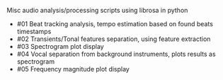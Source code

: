 Misc audio analysis/processing scripts using librosa in python

- #01 Beat tracking analysis, tempo estimation based on found beats timestamps
- #02 Transients/Tonal features separation, using feature extraction
- #03 Spectrogram plot display
- #04 Vocal separation from background instruments, plots results as spectrogram
- #05 Frequency magnitude plot display


